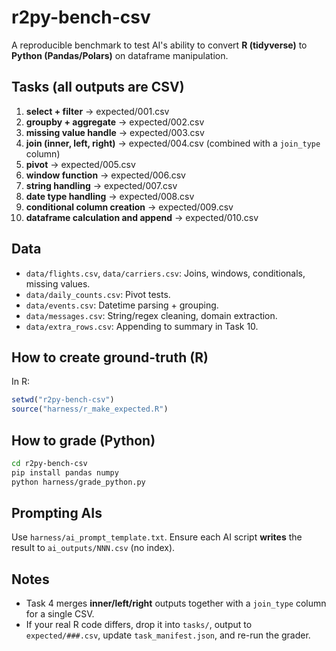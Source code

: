 # r2py-bench-csv
A reproducible benchmark to test AI's ability to convert **R (tidyverse)** to **Python (Pandas/Polars)** on dataframe manipulation.

## Tasks (all outputs are CSV)
1. **select + filter** → expected/001.csv
2. **groupby + aggregate** → expected/002.csv
3. **missing value handle** → expected/003.csv
4. **join (inner, left, right)** → expected/004.csv (combined with a `join_type` column)
5. **pivot** → expected/005.csv
6. **window function** → expected/006.csv
7. **string handling** → expected/007.csv
8. **date type handling** → expected/008.csv
9. **conditional column creation** → expected/009.csv
10. **dataframe calculation and append** → expected/010.csv

## Data
- `data/flights.csv`, `data/carriers.csv`: Joins, windows, conditionals, missing values.
- `data/daily_counts.csv`: Pivot tests.
- `data/events.csv`: Datetime parsing + grouping.
- `data/messages.csv`: String/regex cleaning, domain extraction.
- `data/extra_rows.csv`: Appending to summary in Task 10.

## How to create ground-truth (R)
In R:
```r
setwd("r2py-bench-csv")
source("harness/r_make_expected.R")
```

## How to grade (Python)
```bash
cd r2py-bench-csv
pip install pandas numpy
python harness/grade_python.py
```

## Prompting AIs
Use `harness/ai_prompt_template.txt`. Ensure each AI script **writes** the result to `ai_outputs/NNN.csv` (no index).

## Notes
- Task 4 merges **inner/left/right** outputs together with a `join_type` column for a single CSV.
- If your real R code differs, drop it into `tasks/`, output to `expected/###.csv`, update `task_manifest.json`, and re-run the grader.
